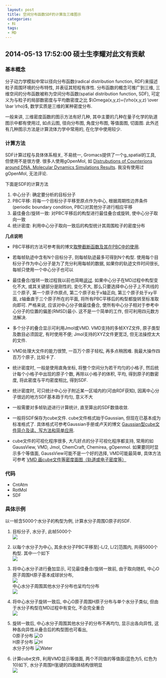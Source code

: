 ```yaml
---
 layout: post
 title: 空间分布函数SDF的计算及三维图示
 categories: 
 - 科
 tags:
 - MD
---
```


## 2014-05-13 17:52:00 硕士生李耀对此文有贡献

### 基本概念

分子动力学模拟中常以径向分布函数(radical distribution function, RDF)来描述粒子周围环境的分布特性, 并表征其短程有序性. 
分布函数的概念可推广到三维, 三维空间的分布函数被称为空间分布函数(spatial distribution function, SDF),
可定义为与粒子的局部数密度与平均数密度之比 $\Omega(x,y,z)={\rho(x,y,z) \over \bar \rho}$, 数学实质是三维的某种密度分布.

一般来讲, 三维密度函数的图示方法有好几种, 其中主要的几种在量子化学的轨道图示中都有使用过, 
如点云图, 径向分布图, 角度分布图, 等值面图, 切面图. 此外还有几种图示方法是计算流体力学中常用的, 在化学中使用较少.

### 计算方法

SDF计算过程与具体体系相关, 不易统一, Gromacs提供了一个g_spatial的工具, 但使用不是很方便. 很多人使用gOpenMol, 如
[Distrubutions of Counterions around DNA. Molecular Dynamics Simulations Results](http://www.fos.su.se/~sasha/dna_sim/).
我没有使用过gOpenMol, 无法评论.

下面是SDF的计算方法

1. 中心分子: 确定要分析的目标分子
2. PBC平移: 将每一个目标分子平移至原点作为中心, 根据周期性边界条件(periodic boundary condition, PBC)对其他分子进行相应平移
3. 最佳叠合/旋转一致: 对PBC平移后的构型进行最佳叠合或旋转, 使中心分子取向一致
4. 统计密度: 利用中心分子取向一致后的构型统计其周围粒子的密度分布


**几点说明**

- PBC平移的方法可参考我的博文[取整截断函数及其在PBC中的使用](http://blog.sciencenet.cn/blog-548663-717442.html).

- 若每帧轨迹中含有N个目标分子, 则每帧轨迹最多可得到N个构型. 使用每个目标分子作为中心分子是为了充分利用每帧的数据, 
如果你的轨迹文件时间很长, 每帧只使用一个中心分子也可以

- 最佳叠合/旋转一致过程我以前也简略[说过](http://blog.sciencenet.cn/blog-548663-719298.html). 
如果中心分子在MD过程中构型变化不大, 或其关键部分是刚性的, 变化不大, 那么只要选择中心分子上不共线的三个原子, 
第一个原子作原点, 第二个原子处于x轴正向, 第三个原子处于xy平面, z轴垂直于三个原子所在的平面, 将所有PBC平移后的构型都旋转至标准取向即可. 
严格来说, 应该对中心分子做最佳叠合, 使所有中心分子相对于参考中心分子的位置的偏差(RMSD)最小. 这不是一个简单的工作, 但可利用四元数方法解决.

- 多个分子的叠合显示可利用Jmol或VMD. VMD支持的多帧XYZ文件, 原子类型及数目必须固定, 有时使用不便; Jmol支持的XYZ文件更宽泛, 但无法操控太大的文件.

- VMD处理大文件的能力很赞, 一百万个原子轻松, 再多点稍困难. 我最大操作四百万个原子, 比较卡了.

- 统计密度时, 一般是使用直角坐标, 将整个空间分为若干均匀的小格子, 然后统计每个小格子中出现的原子个数, 再除以小格子的体积, 平均, 得到原子的数密度, 
将此密度与平均密度相比, 得到SDF.

- 统计密度时, 可只统计中心分子附近某一区域内的(可由RDF获知), 因离中心分子很远的地方SDF基本趋于均匀, 意义不大

- 一般需要对多帧轨迹进行计算统计, 直至算出的SDF数值收敛.

- 一般将SDF保存为cube文件. cube文件格式始于Gaussian, 但现在已基本成为标准格式了. 
具体格式可参考Gaussian手册或卢天的博文
[Gaussian型cube文件简介及读、写方法和简单应用](http://hi.baidu.com/sobereva/item/4e1fb2da4f023317e1f46fc5?qq-pf-to=pcqq.c2c).

- cube文件的可视化程序很多, 大凡好点的分子可视化程序都支持, 常用的如GaussView, VMD, Jmol, ChemCraft, Chemirea, gOpenmol. 
如果要同时显示多个等值面, GaussView可能不是一个好的选择, VMD可能最简单, 具体方法可参考
[VMD 画cube文件等密度面图（轨道或电子密度等）](http://blog.163.com/jjf_sxnu/blog/static/6511705720130605542933)


### 代码

- CntAtm
- RotMol
- SDF


### 具体示例

以一帧含5000个水分子的构型为例, 计算水分子周围O原子的SDF.

1. 目标分子, 水分子, 此帧5000个  
   ![](/pic/2014-05-13-SDF_W5k.png)

2. 以每个水分子为中心, 其余水分子PBC平移至[-L/2, L/2]范围内, 共得5000个构型. 其中一个如下  
	![](/pic/2014-05-13-SDF_W5k_Cnt1.png)

3. 将中心水分子进行叠加显示, 可见最佳叠合/旋转一致前, 由于取向随机, 中心O原子周围H原子基本成球状分布,  
	![](/pic/2014-05-13-SDF_W5k~Cnt.png)  
	中心水分子周围其他水分子分布也呈均匀分布  
	![](/pic/2014-05-13-SDF_W5k~Cnt_All.png)

4. 将中心水分子旋转一致后, 中心O原子周围H原子分布与单个水分子类似, 但由于水分子构型在MD过程中有变化, 不会完全重合  
	![](/pic/2014-05-13-SDF_W5k~Cnt~Rot.png)

5. 旋转一致后, 中心水分子周围其他水分子的分布不再均匀, 显示出各向异性, 这种各向异性从叠合后的构型图也可看出,  
	O原子分布 ![O](/pic/2014-05-13-SDF_W5k_O.png)  
	H原子分布 ![H](/pic/2014-05-13-SDF_W5k_H.png)  
	水分子分布 ![Water](/pic/2014-05-13-SDF_W5k_OH.png)

6. 计算cube文件, 利用VMD显示等值面, 两个不同值的等值面(蓝色为5, 红色为10)如下, 水分子周围H氢键的四面体结构很明显   
	![](/pic/2014-05-13-SDF_W5k_SDF.png)
